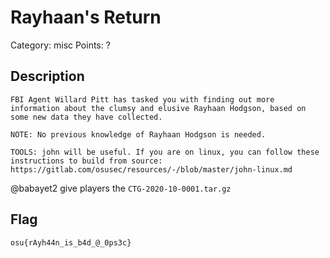 # Rayhaan's Return

Category: misc
Points: ?

## Description

```
FBI Agent Willard Pitt has tasked you with finding out more information about the clumsy and elusive Rayhaan Hodgson, based on some new data they have collected.

NOTE: No previous knowledge of Rayhaan Hodgson is needed.

TOOLS: john will be useful. If you are on linux, you can follow these instructions to build from source: https://gitlab.com/osusec/resources/-/blob/master/john-linux.md
```

@babayet2 give players the `CTG-2020-10-0001.tar.gz`

## Flag

```
osu{rAyh44n_is_b4d_@_0ps3c}
```


